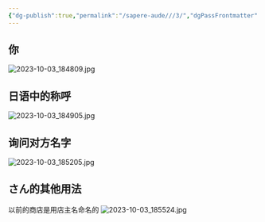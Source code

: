 ```yaml
---
{"dg-publish":true,"permalink":"/sapere-aude///3/","dgPassFrontmatter":true}
---
```


## 你
![2023-10-03_184809.jpg](/img/user/TARDIS/Assets/2023/2023-10-03_184809.jpg)

## 日语中的称呼
![2023-10-03_184905.jpg](/img/user/TARDIS/Assets/2023/2023-10-03_184905.jpg)

## 询问对方名字
![2023-10-03_185205.jpg](/img/user/TARDIS/Assets/2023/2023-10-03_185205.jpg)

## さん的其他用法

以前的商店是用店主名命名的
![2023-10-03_185524.jpg](/img/user/TARDIS/Assets/2023/2023-10-03_185524.jpg)